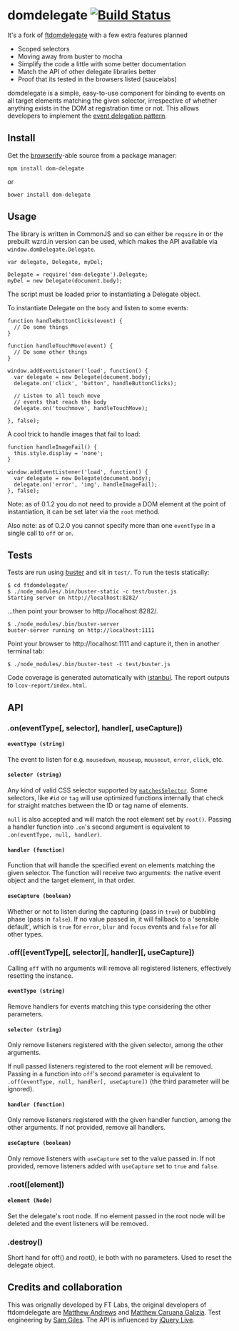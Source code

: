 # domdelegate [![Build Status](https://travis-ci.org/orangemug/domdelegate.svg?branch=master)](https://travis-ci.org/orangemug/domdelegate)

It's a fork of [ftdomdelegate](https://github.com/ftlabs/ftdomdelegate) with a few extra features planned

 * Scoped selectors
 * Moving away from buster to mocha
 * Simplify the code a little with some better documentation
 * Match the API of other delegate libraries better
 * Proof that its tested in the browsers listed (saucelabs)


domdelegate is a simple, easy-to-use component for binding to events on all target elements matching the given selector, irrespective of whether anything exists in the DOM at registration time or not. This allows developers to implement the [event delegation pattern](http://www.sitepoint.com/javascript-event-delegation-is-easier-than-you-think/).


## Install
Get the [browserify](http://browserify.org/)-able source from a package manager:

    npm install dom-delegate

or

    bower install dom-delegate


## Usage
The library is written in CommonJS and so can either be `require` in or the prebuilt wzrd.in version can be used, which makes the API available via `window.domDelegate.Delegate`.

    var delegate, Delegate, myDel;

    Delegate = require('dom-delegate').Delegate;
    myDel = new Delegate(document.body);


The script must be loaded prior to instantiating a Delegate object.

To instantiate Delegate on the `body` and listen to some events:

    function handleButtonClicks(event) {
      // Do some things
    }

    function handleTouchMove(event) {
      // Do some other things
    }

    window.addEventListener('load', function() {
      var delegate = new Delegate(document.body);
      delegate.on('click', 'button', handleButtonClicks);

      // Listen to all touch move
      // events that reach the body
      delegate.on('touchmove', handleTouchMove);

    }, false);

A cool trick to handle images that fail to load:

    function handleImageFail() {
      this.style.display = 'none';
    }

    window.addEventListener('load', function() {
      var delegate = new Delegate(document.body);
      delegate.on('error', 'img', handleImageFail);
    }, false);

Note: as of 0.1.2 you do not need to provide a DOM element at the point of instantiation, it can be set later via the `root` method.

Also note: as of 0.2.0 you cannot specify more than one `eventType` in a single call to `off` or `on`.


## Tests
Tests are run using [buster](http://docs.busterjs.org/en/latest/) and sit in `test/`. To run the tests statically:

    $ cd ftdomdelegate/
    $ ./node_modules/.bin/buster-static -c test/buster.js
    Starting server on http://localhost:8282/

...then point your browser to http://localhost:8282/.

    $ ./node_modules/.bin/buster-server
    buster-server running on http://localhost:1111

Point your browser to http://localhost:1111 and capture it, then in another terminal tab:

    $ ./node_modules/.bin/buster-test -c test/buster.js

Code coverage is generated automatically with [istanbul](https://github.com/gotwarlost/istanbul).  The report outputs to `lcov-report/index.html`.


## API

### .on(eventType[, selector], handler[, useCapture])

#### `eventType (string)`

The event to listen for e.g. `mousedown`, `mouseup`, `mouseout`, `error`, `click`, etc.

#### `selector (string)`

Any kind of valid CSS selector supported by [`matchesSelector`](http://caniuse.com/matchesselector). Some selectors, like `#id` or `tag` will use optimized functions internally that check for straight matches between the ID or tag name of elements.

`null` is also accepted and will match the root element set by `root()`.  Passing a handler function into `.on`'s second argument is equivalent to `.on(eventType, null, handler)`.

#### `handler (function)`

Function that will handle the specified event on elements matching the given selector.  The function will receive two arguments: the native event object and the target element, in that order.

#### `useCapture (boolean)`

Whether or not to listen during the capturing (pass in `true`) or bubbling phase (pass in `false`).  If no value passed in, it will fallback to a 'sensible default', which is `true` for `error`, `blur` and `focus` events and `false` for all other types.

### .off([eventType][, selector][, handler][, useCapture])

Calling `off` with no arguments will remove all registered listeners, effectively resetting the instance.

#### `eventType (string)`

Remove handlers for events matching this type considering the other parameters.

#### `selector (string)`

Only remove listeners registered with the given selector, among the other arguments.

If null passed listeners registered to the root element will be removed.  Passing in a function into `off`'s second parameter is equivalent to `.off(eventType, null, handler[, useCapture])` (the third parameter will be ignored).

#### `handler (function)`

Only remove listeners registered with the given handler function, among the other arguments.  If not provided, remove all handlers.

#### `useCapture (boolean)`

Only remove listeners with `useCapture` set to the value passed in.  If not provided, remove listeners added with `useCapture` set to `true` and `false`.

### .root([element])

#### `element (Node)`

Set the delegate's root node.  If no element passed in the root node will be deleted and the event listeners will be removed.

### .destroy()

Short hand for off() and root(), ie both with no parameters. Used to reset the delegate object.

## Credits and collaboration
This was orignally developed by FT Labs, the original developers of ftdomdelegate are [Matthew Andrews](https://twitter.com/andrewsmatt) and [Matthew Caruana Galizia](http://twitter.com/mcaruanagalizia). Test engineering by [Sam Giles](https://twitter.com/SamuelGiles_). The API is influenced by [jQuery Live](http://api.jquery.com/live/).
